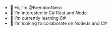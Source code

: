 - 👋 Hi, I’m @BrendonNiero
- 👀 I’m interested in C# Rust and Node
- 🌱 I’m currently learning C#
- 💞️ I’m looking to collaborate on NodeJs and C#
